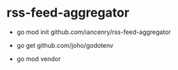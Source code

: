 # rss-feed-aggregator
- go mod init github.com/iancenry/rss-feed-aggregator

- go get github.com/joho/godotenv
- go mod vendor